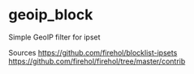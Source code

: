 # geoip_block
Simple GeoIP filter for ipset

Sources
https://github.com/firehol/blocklist-ipsets
https://github.com/firehol/firehol/tree/master/contrib
